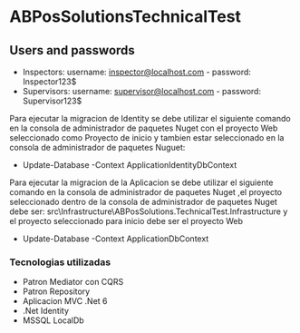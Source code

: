 # ABPosSolutionsTechnicalTest

## Users and passwords
- Inspectors: username: inspector@localhost.com - password: Inspector123$
- Supervisors: username: supervisor@localhost.com - password: Supervisor123$

Para ejecutar la migracion de Identity se debe utilizar el siguiente comando en la consola de administrador de paquetes Nuget con el proyecto Web seleccionado como Proyecto de inicio y tambien estar seleccionado en la consola de administrador de paquetes Nuguet:
- Update-Database -Context ApplicationIdentityDbContext

Para ejecutar la migracion de la Aplicacion se debe utilizar el siguiente comando en la consola de administrador de paquetes Nuget ,el proyecto seleccionado dentro de la consola de administrador de paquetes Nuget debe ser: src\Infrastructure\ABPosSolutions.TechnicalTest.Infrastructure y el proyecto seleccionado para inicio debe ser el proyecto Web
- Update-Database -Context ApplicationDbContext

### Tecnologias utilizadas
- Patron Mediator con CQRS
- Patron Repository
- Aplicacion MVC .Net 6
- .Net Identity
- MSSQL LocalDb
